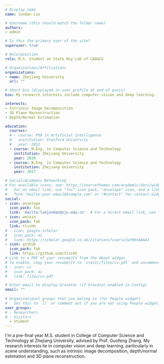 ```yaml
---
# Display name
name: Jundan Luo

# Username (this should match the folder name)
authors:
- admin

# Is this the primary user of the site?
superuser: true

# Role/position
role: M.S. Student at State Key Lab of CAD&CG 

# Organizations/Affiliations
organizations:
- name: Zhejiang University
  url: ""

# Short bio (displayed in user profile at end of posts)
bio: My research interests include computer vision and deep learning.

interests:
- Intrinsic Image Decomposition
- 3D Plane Reconstruction
- Depth/Normal Estimation

education:
  courses:
  # - course: PhD in Artificial Intelligence
  #   institution: Stanford University
  #   year: 2012
  - course: M.Eng. in Computer Science and Technology
    institution: Zhejiang University
    year: 2020
  - course: B.Eng. in Computer Science and Technology
    institution: Zhejiang University
    year: 2017

# Social/Academic Networking
# For available icons, see: https://sourcethemes.com/academic/docs/widgets/#icons
#   For an email link, use "fas" icon pack, "envelope" icon, and a link in the
#   form "mailto:your-email@example.com" or "#contact" for contact widget.
social:
- icon: envelope
  icon_pack: fas
  link: 'mailto:luojundan@zju.edu.cn'  # For a direct email link, use "mailto:test@example.org".
- icon: weixin
  icon_pack: fab
  link: tlsshh
# - icon: google-scholar
#   icon_pack: ai
#   link: https://scholar.google.co.uk/citations?user=sIwtMXoAAAAJ
- icon: github
  icon_pack: fab
  link: https://github.com/tlsshh
# Link to a PDF of your resume/CV from the About widget.
# To enable, copy your resume/CV to `static/files/cv.pdf` and uncomment the lines below.  
# - icon: cv
#   icon_pack: ai
#   link: files/cv.pdf

# Enter email to display Gravatar (if Gravatar enabled in Config)
email: ""
  
# Organizational groups that you belong to (for People widget)
#   Set this to `[]` or comment out if you are not using People widget.  
user_groups:
# - Researchers
# - Visitors
  - Student
---
```


I'm a pre-final year M.S. student in College of Computer Science and Technology at Zhejiang University, advised by Prof. Guofeng Zhang. My research interests lie in computer vision and deep learning, particularly in scene understanding, such as intrinsic image decomposition, depth/normal estimation and 3D plane reconstruction.